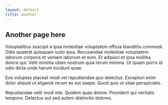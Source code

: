 ```yaml
---
layout: default
title: Another
---
```


## Another page here

Voluptatibus suscipit a ipsa molestiae voluptatem officia blanditiis commodi. Odio quaerat quisquam iusto ipsa. Recusandae molestiae voluptatem laborum corporis et veniam laborum et eum. Et adipisci et ipsa mollitia dolore qui. Velit minima ullam nostrum quia rerum minima. Ut ipsam porro id odio dicta unde harum incidunt quae.

Eos voluptas placeat modi vel repudiandae quo delectus. Excepturi enim dolor aliquid ut eligendi rerum ex est saepe. Quod quis ut vitae perspiciatis.

Repudiandae velit modi iste. Quidem quas dolore. Provident qui veritatis tempore. Delectus aut sed autem distinctio dolores.

